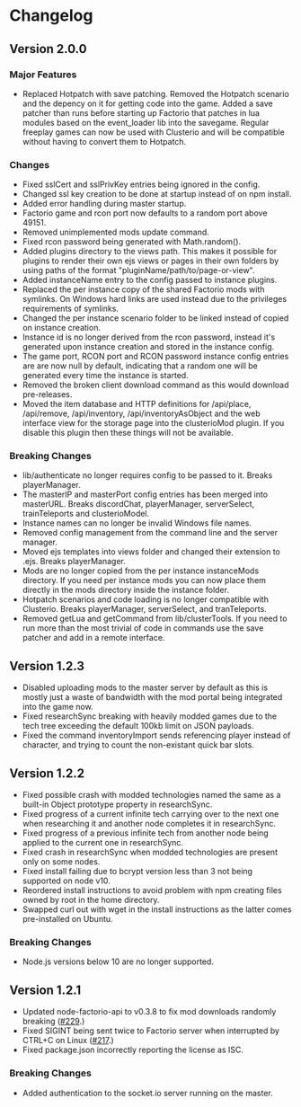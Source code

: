 Changelog
=========

Version 2.0.0
-------------

### Major Features

- Replaced Hotpatch with save patching.  Removed the Hotpatch scenario and
  the depency on it for getting code into the game.  Added a save patcher than
  runs before starting up Factorio that patches in lua modules based on the
  event_loader lib into the savegame.  Regular freeplay games can now be
  used with Clusterio and will be compatible without having to convert them
  to Hotpatch.

### Changes

- Fixed sslCert and sslPrivKey entries being ignored in the config.
- Changed ssl key creation to be done at startup instead of on npm install.
- Added error handling during master startup.
- Factorio game and rcon port now defaults to a random port above 49151.
- Removed unimplemented mods update command.
- Fixed rcon password being generated with Math.random().
- Added plugins directory to the views path.  This makes it possible for
  plugins to render their own ejs views or pages in their own folders by
  using paths of the format "pluginName/path/to/page-or-view".
- Added instanceName entry to the config passed to instance plugins.
- Replaced the per instance copy of the shared Factorio mods with
  symlinks.  On Windows hard links are used instead due to the
  privileges requirements of symlinks.
- Changed the per instance scenario folder to be linked instead of
  copied on instance creation.
- Instance id is no longer derived from the rcon password, instead it's
  generated upon instance creation and stored in the instance config.
- The game port, RCON port and RCON password instance config entries are are
  now null by default, indicating that a random one will be generated every
  time the instance is started.
- Removed the broken client download command as this would download
  pre-releases.
- Moved the item database and HTTP definitions for /api/place, /api/remove,
  /api/inventory, /api/inventoryAsObject and the web interface view for the
  storage page into the clusterioMod plugin.  If you disable this plugin
  then these things will not be available.

### Breaking Changes

- lib/authenticate no longer requires config to be passed to it.  Breaks
  playerManager.
- The masterIP and masterPort config entries has been merged into masterURL.
  Breaks discordChat, playerManager, serverSelect, trainTeleports and
  clusterioModel.
- Instance names can no longer be invalid Windows file names.
- Removed config management from the command line and the server manager.
- Moved ejs templates into views folder and changed their extension to
  .ejs.  Breaks playerManager.
- Mods are no longer copied from the per instance instanceMods directory.
  If you need per instance mods you can now place them directly in the mods
  directory inside the instance folder.
- Hotpatch scenarios and code loading is no longer compatible with Clusterio.
  Breaks playerManager, serverSelect, and tranTeleports.
- Removed getLua and getCommand from lib/clusterTools.  If you need to run
  more than the most trivial of code in commands use the save patcher and
  add in a remote interface.


Version 1.2.3
-------------

- Disabled uploading mods to the master server by default as this is mostly
  just a waste of bandwidth with the mod portal being integrated into the
  game now.
- Fixed researchSync breaking with heavily modded games due to the tech tree
  exceeding the default 100kb limit on JSON payloads.
- Fixed the command inventoryImport sends referencing player instead of
  character, and trying to count the non-existant quick bar slots.


Version 1.2.2
-------------

- Fixed possible crash with modded technologies named the same as a built-in
  Object prototype property in researchSync.
- Fixed progress of a current infinite tech carrying over to the next one
  when researching it and another node completes it in researchSync.
- Fixed progress of a previous infinite tech from another node being applied
  to the current one in researchSync.
- Fixed crash in researchSync when modded technologies are present only on some
  nodes.
- Fixed install failing due to bcrypt version less than 3 not being supported
  on node v10.
- Reordered install instructions to avoid problem with npm creating files owned
  by root in the home directory.
- Swapped curl out with wget in the install instructions as the latter comes
  pre-installed on Ubuntu.

### Breaking Changes

- Node.js versions below 10 are no longer supported.


Version 1.2.1
-------------

- Updated node-factorio-api to v0.3.8 to fix mod downloads randomly breaking
  ([#229][#229].)
- Fixed SIGINT being sent twice to Factorio server when interrupted by CTRL+C
  on Linux ([#217][#217].)
- Fixed package.json incorrectly reporting the license as ISC.

[#217]: https://github.com/clusterio/factorioClusterio/issues/217
[#229]: https://github.com/clusterio/factorioClusterio/issues/229

### Breaking Changes

- Added authentication to the socket.io server running on the master.
